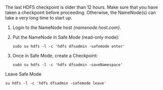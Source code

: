 





The last HDFS checkpoint is older than 12 hours. Make sure that you have taken a checkpoint before proceeding. Otherwise, the NameNode(s) can take a very long time to start up.

1. Login to the NameNode host  *{namenode.host.com}*.

2. Put the NameNode in Safe Mode (read-only mode):

   ```
   sudo su hdfs -l -c 'hdfs dfsadmin -safemode enter'
   ```

3. Once in Safe Mode, create a Checkpoint:

   ```
   sudo su hdfs -l -c 'hdfs dfsadmin -saveNamespace'
   ```





Leave Safe Mode

```
su hdfs -l -c 'hdfs dfsadmin -safemode leave'
```

